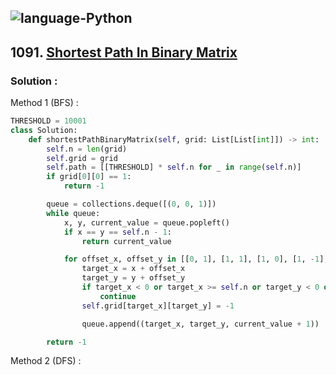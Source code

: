 ![language-Python](https://img.shields.io/badge/Python-ffd43b?style=for-the-badge&logo=PYTHON)
---

## 1091. [Shortest Path In Binary Matrix](https://leetcode.com/problems/shortest-path-in-binary-matrix)

### Solution :

Method 1 (BFS) :
```python
THRESHOLD = 10001
class Solution:
    def shortestPathBinaryMatrix(self, grid: List[List[int]]) -> int:
        self.n = len(grid)
        self.grid = grid
        self.path = [[THRESHOLD] * self.n for _ in range(self.n)]
        if grid[0][0] == 1:
            return -1

        queue = collections.deque([(0, 0, 1)])
        while queue:
            x, y, current_value = queue.popleft()
            if x == y == self.n - 1:
                return current_value

            for offset_x, offset_y in [[0, 1], [1, 1], [1, 0], [1, -1], [0, -1], [-1, -1], [-1, 0], [-1, 1]]:
                target_x = x + offset_x
                target_y = y + offset_y
                if target_x < 0 or target_x >= self.n or target_y < 0 or target_y >= self.n or self.path[target_x][target_y] <= current_value or self.grid[target_x][target_y] is not 0:
                    continue
                self.grid[target_x][target_y] = -1

                queue.append((target_x, target_y, current_value + 1))

        return -1
```

Method 2 (DFS) :
```python
```
